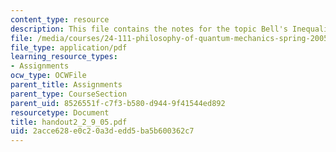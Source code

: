 ```yaml
---
content_type: resource
description: This file contains the notes for the topic Bell's Inequalities.
file: /media/courses/24-111-philosophy-of-quantum-mechanics-spring-2005/2acce628e0c20a3dedd5ba5b600362c7_handout2_2_9_05.pdf
file_type: application/pdf
learning_resource_types:
- Assignments
ocw_type: OCWFile
parent_title: Assignments
parent_type: CourseSection
parent_uid: 8526551f-c7f3-b580-d944-9f41544ed892
resourcetype: Document
title: handout2_2_9_05.pdf
uid: 2acce628-e0c2-0a3d-edd5-ba5b600362c7
---
```

